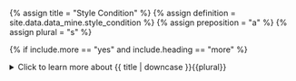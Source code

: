 <!--------------------------------------------- TITLE AND DEFINITION starts -->

{% assign title = "Style Condition" %}
{% assign definition = site.data.data_mine.style_condition %}
{% assign preposition = "a" %}
{% assign plural = "s" %}

<!--------------------------------------------- TITLE AND DEFINITION ends -->

{% if include.more == "yes" and include.heading == "more" %}
<details class="detailsCollapsible"><summary class="nobr">Click to learn more about {{ title | downcase }}{{plural}}
</summary>
{% endif %}

{% if include.heading != "" and include.heading != "more" %}
{{include.heading}} {{title}}
{% endif %}

{% if include.icon != "no" %} 

{% if include.table == "yes" and include.icon != "no" %}
<table class="definitionTable"><tr><td>
{% endif %}

<img src='images/icons/{{include.icon}}{{ title | downcase | replace: " ", "-" }}.png' />

{% if include.table == "yes" and include.icon != "no" %}
</td><td>
{% endif %}

{% endif %}

{% if include.definition == "bold" %}
<strong>{{ definition }}</strong>
{% else %}
{% if include.definition != "no" %}
{{ definition }}
{% endif %}
{% endif %}

{% if include.table == "yes" and include.icon != "no" %}
</td></tr></table>
{% endif %}

{% if include.more == "yes" and include.content == "more" and include.heading != "more" %}
<details class="detailsCollapsible"><summary class="nobr">Click to learn more about {{ title | downcase }}{{plural}}
</summary>
{% endif %}

{% if include.content != "no" %}

<!--------------------------------------------- CONTENT starts -->

Style conditions offer a way to introduce additional intelligence on the visual representation of data by using styles that respond to certain conditions.

For example, the *Percentage Bandwidth* plotter module assigns a different color to the Moving Average line when it's going up or down.

To do that, a style condition features it's own style so that, when the condition validates true, the new style is applied.

Style conditions me be created in a sequence so that the style may continue changing upon the validation of a series of style conditions. The system evaluates all style conditions in a sequential order determined by their position in the rotational symmetry around the parent node. Each condition that is met may modify or add up to the resulting style that is rendered on screen. That is, the final style is the result of the sequential application of the styles defined for each condition that is met, on top of the default style.

<!--------------------------------------------- CONTENT ends -->

{% endif %}

{% if include.more == "yes" and include.content != "more" and include.heading != "more" %}
<details class="detailsCollapsible"><summary class="nobr">Click to learn more about {{ title | downcase }}{{plural}}
</summary>
{% endif %}

{% if include.adding != "" %}

{{include.adding}} Adding {{preposition}} {{title}} Node

<!--------------------------------------------- ADDING starts -->

To add a style condition, select *Add Style Condition* on a polygon border or polygon body node menu.

<!--------------------------------------------- ADDING ends -->

{% endif %}

{% if include.configuring != "" %}

{{include.configuring}} Editing a {{title}}

<!--------------------------------------------- CONFIGURING starts -->

Select *Edit Condition* on the menu to access the configuration.

Style conditions work pretty much like conditions used on trading systems. The main difference is that the variables available are solely those provided by the bot product definition that reference the corresponding plotter module.

To continue the example of the Percentage Bandwidth plotter, the following is the condition that determines the newly added styles:

```js
record.previous.movingAverage > record.movingAverage
```

As hinted earlier, when the condition is met, the default style is modified by a second style that may be created on the menu of the style condition node.

The definition of secondary styles is slightly different from that of the default style, as&mdash;in such cases&mdash;the ```atMousePosition``` property may no longer be defined:

```js
{
    "opacity": 0.55,
    "lineWidth": 1,
    "lineDash": [0,0],
    "paletteColor": "UI_COLOR.RED"
}
```


<!--------------------------------------------- CONFIGURING ends -->

{% endif %}

{% if include.starting != "" %}

{{include.starting}} Starting {{preposition}} {{title}}

<!--------------------------------------------- STARTING starts -->

XXXXXXXXXXXXXXXXXXXXXXXXXXXXXXXXXXXXXXXXXXXXXXXXXXXXXX

<!--------------------------------------------- STARTING ends -->

{% endif %}

{% if include.more == "yes" %}
</details>
{% endif %}